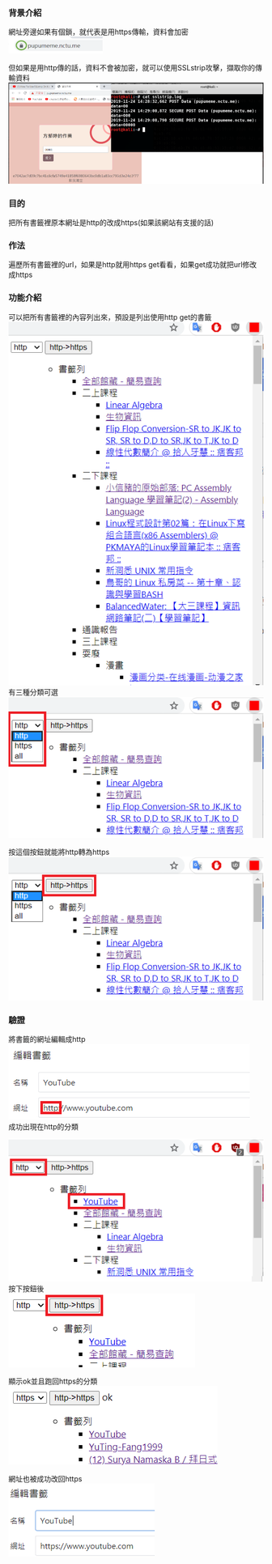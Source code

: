 ### 背景介紹  
網址旁邊如果有個鎖，就代表是用https傳輸，資料會加密   
![](1.png)   

但如果是用http傳的話，資料不會被加密，就可以使用SSLstrip攻擊，擷取你的傳輸資料   
![](2.png)   

### 目的
把所有書籤裡原本網址是http的改成https(如果該網站有支援的話)   

### 作法
遍歷所有書籤裡的url，如果是http就用https get看看，如果get成功就把url修改成https   

### 功能介紹  
可以把所有書籤裡的內容列出來，預設是列出使用http get的書籤   
![](3.png)   
有三種分類可選
![](4.png)   

按這個按鈕就能將http轉為https   
![](5.png)   

### 驗證
將書籤的網址編輯成http   
![](6.png)   
成功出現在http的分類  

![](7.png)  
按下按鈕後  
![](8.png)  

顯示ok並且跑回https的分類  
![](9.png)  

網址也被成功改回https  
![](10.png)  
